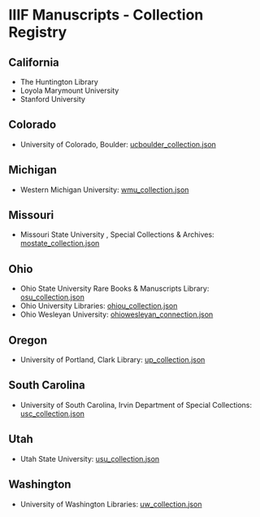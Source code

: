 # IIIF Manuscripts - Collection Registry
## California
* The Huntington Library
* Loyola Marymount University
* Stanford University
## Colorado
* University of Colorado, Boulder: [ucboulder_collection.json](https://raw.githubusercontent.com/blalbrit/manuscript_registry/master/ucboulder_collection.json)
## Michigan
* Western Michigan University: [wmu_collection.json](https://raw.githubusercontent.com/blalbrit/manuscript_registry/master/wmu_collection.json)
## Missouri
* Missouri State University , Special Collections & Archives: [mostate_collection.json](https://raw.githubusercontent.com/blalbrit/manuscript_registry/master/mostate_collection.json)
## Ohio
* Ohio State University Rare Books & Manuscripts Library: [osu_collection.json](https://raw.githubusercontent.com/blalbrit/manuscript_registry/master/osu_collection.json)
* Ohio University Libraries: [ohiou_collection.json](https://raw.githubusercontent.com/blalbrit/manuscript_registry/master/ohiou_collection.json)
* Ohio Wesleyan University: [ohiowesleyan_connection.json](https://raw.githubusercontent.com/blalbrit/manuscript_registry/master/ohiowesleyan_collection.json)
## Oregon
* University of Portland, Clark Library: [up_collection.json](https://raw.githubusercontent.com/blalbrit/manuscript_registry/master/up_collection.json)
## South Carolina
* University of South Carolina, Irvin Department of Special Collections: [usc_collection.json](https://raw.githubusercontent.com/blalbrit/manuscript_registry/master/usc_collection.json)
## Utah
* Utah State University: [usu_collection.json](https://raw.githubusercontent.com/blalbrit/manuscript_registry/master/usu_collection.json)
## Washington
* University of Washington Libraries: [uw_collection.json](https://raw.githubusercontent.com/blalbrit/manuscript_registry/master/uw_collection.json)

